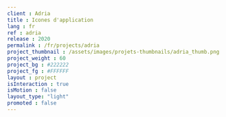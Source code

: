 ```yaml
---
client : Adria
title : Icones d'application
lang : fr
ref : adria
release : 2020
permalink : /fr/projects/adria
project_thumbnail : /assets/images/projets-thumbnails/adria_thumb.png
project_weight : 60
project_bg : #222222
project_fg : #FFFFFF
layout : project
isInteraction : true
isMotion : false
layout_type: "light"
promoted : false
---
```

